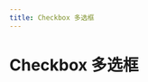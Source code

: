 ```yaml
---
title: Checkbox 多选框
---
```

# Checkbox 多选框

<ClientOnly>
  <checkbox-demo></checkbox-demo>
</ClientOnly>



